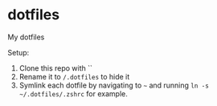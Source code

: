 # dotfiles
My dotfiles


Setup:
1. Clone this repo with ``
2. Rename it to `/.dotfiles` to hide it
3. Symlink each dotfile by navigating to `~` and running `ln -s ~/.dotfiles/.zshrc` for example. 
